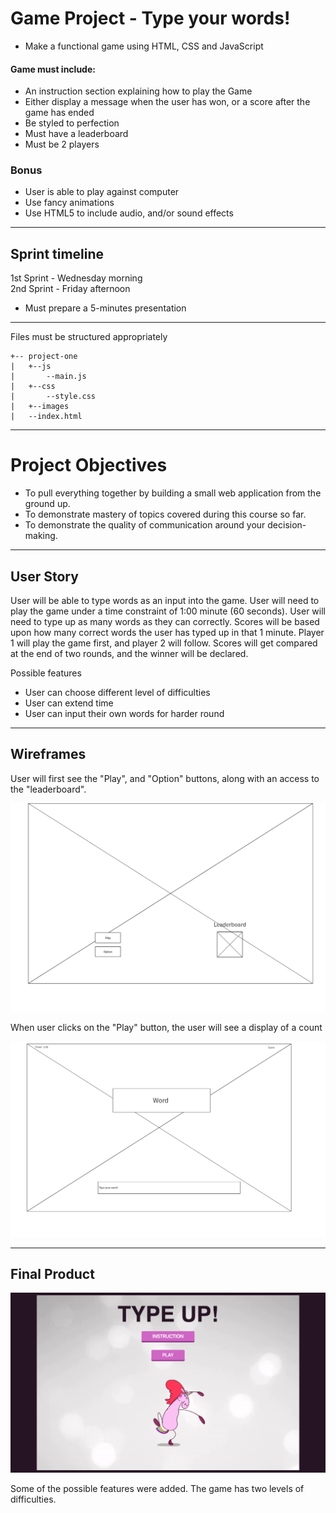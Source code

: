 # Game Project - Type your words!
* Make a functional game using HTML, CSS and JavaScript
#### Game must include:
  * An instruction section explaining how to play the Game
  * Either display a message when the user has won, or a score after the game has ended
  * Be styled to perfection
  * Must have a leaderboard
  * Must be 2 players
### Bonus
  * User is able to play against computer
  * Use fancy animations
  * Use HTML5 to include audio, and/or sound effects

---
## Sprint timeline
1st Sprint - Wednesday morning  
2nd Sprint - Friday afternoon
* Must prepare a 5-minutes presentation
---
Files must be structured appropriately
```
+-- project-one
|	+--js
|		--main.js
|	+--css
|		--style.css
|	+--images
|	--index.html
```
---
# Project Objectives
* To pull everything together by building a small web application from the ground up.
* To demonstrate mastery of topics covered during this course so far.
* To demonstrate the quality of communication around your decision-making.
---
## User Story  

User will be able to type words as an input into the game. User will need to play the game under a time constraint of 1:00 minute (60 seconds). User will need to type up as many words as they can correctly. Scores will be based upon how many correct words the user has typed up in that 1 minute. Player 1 will play the game first, and player 2 will follow. Scores will get compared at the end of two rounds, and the winner will be declared.  

Possible features
* User can choose different level of difficulties
* User can extend time
* User can input their own words for harder round
---
## Wireframes
User will first see the "Play", and "Option" buttons, along with an access to the "leaderboard".

![home](Wireframes/home.png)

When user clicks on the "Play" button, the user will see a display of a count

![game](Wireframes/game.png)

---

## Final Product

![game](images/title.png)

Some of the possible features were added. The game has two levels of difficulties. 
